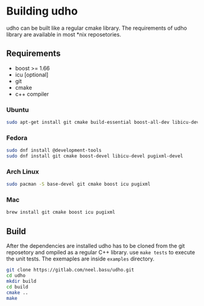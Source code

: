 # Building udho

udho can be built like a regular cmake library. The requirements of udho library are available in most *nix reposetories.

## Requirements

* boost >= 1.66
* icu [optional]
* git
* cmake
* c++ compiler

### Ubuntu

```bash
sudo apt-get install git cmake build-essential boost-all-dev libicu-dev pugixml-dev
```

### Fedora

```bash
sudo dnf install @development-tools
sudo dnf install git cmake boost-devel libicu-devel pugixml-devel
```

### Arch Linux

```bash
sudo pacman -S base-devel git cmake boost icu pugixml
```

### Mac

```bash
brew install git cmake boost icu pugixml
```

## Build

After the dependencies are installed udho has to be cloned from the git reposetory and ompiled as a regular C++ library. use `make tests` to execute the unit tests. The exemaples are inside `examples` directory.

```bash
git clone https://gitlab.com/neel.basu/udho.git
cd udho
mkdir build
cd build
cmake ..
make
```